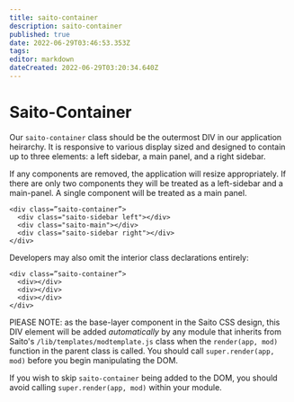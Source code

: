 ```yaml
---
title: saito-container
description: saito-container
published: true
date: 2022-06-29T03:46:53.353Z
tags: 
editor: markdown
dateCreated: 2022-06-29T03:20:34.640Z
---
```


# Saito-Container

Our ```saito-container``` class should be the outermost DIV in our application heirarchy. It is responsive to various display sized and designed to contain up to three elements: a left sidebar, a main panel, and a right sidebar.

If any components are removed, the application will resize appropriately. If there are only two components they will be treated as a left-sidebar and a main-panel. A single component will be treated as a main panel.

````
<div class=”saito-container”>
  <div class="saito-sidebar left"></div>
  <div class="saito-main"></div>
  <div class="saito-sidebar right"></div>
</div>
````
Developers may also omit the interior class declarations entirely:
````
<div class=”saito-container”>
  <div></div>
  <div></div>
  <div></div>
</div>
````

PlEASE NOTE: as the base-layer component in the Saito CSS design, this DIV element will be added *automatically* by any module that inherits from Saito's ```/lib/templates/modtemplate.js``` class when the ```render(app, mod)``` function in the parent class is called. You should call ```super.render(app, mod)``` before you begin manipulating the DOM.

If you wish to skip ```saito-container``` being added to the DOM, you should avoid calling ```super.render(app, mod)``` within your module.

